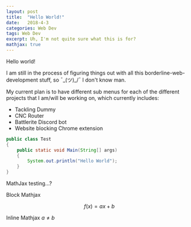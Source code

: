 ```yaml
---
layout: post
title:  "Hello World!"
date:   2018-4-3
categories: Web Dev
tags: Web Dev
excerpt: Uh, I'm not quite sure what this is for?
mathjax: true
---
```


Hello world!

I am still in the process of figuring things out with all this borderline-web-development stuff, so ¯\_(ツ)_/¯ I don't know man.

My current plan is to have different sub menus for each of the different projects that I am/will be working on, which currently includes:

* Tackling Dummy
* CNC Router
* Battlerite Discord bot
* Website blocking Chrome extension

```java
public class Test
{
	public static void Main(String[] args)
	{
		System.out.println("Hello World");
	}
}
```

MathJax testing...?

Block Mathjax 

$$
f(x) = ax + b
$$

Inline Mathjax $a \neq b$
